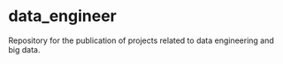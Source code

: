 # data_engineer
Repository for the publication of projects related to data engineering and big data.
